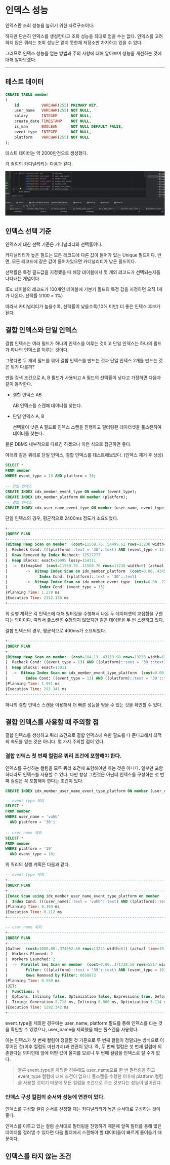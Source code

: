 # 인덱스 성능

인덱스란 조회 성능을 높히기 위한 자료구조이다.

하지만 단순히 인덱스를 생성한다고 조회 성능을 최대로 얻을 수는 없다. 인덱스를 고려하지 않은 쿼리는 조회 성능은 얻지 못한채 저장소만 차지하고 있을 수 있다.

그러므로 인덱스 성능을 얻는 방법과 주의 사항에  대해 알아보며 성능을 개선하는 것에 대해 알아보겠다.

---

## 테스트 데이터

```sql
CREATE TABLE member
(
    id          VARCHAR(255) PRIMARY KEY,
    user_name   VARCHAR(255) NOT NULL,
    salary      INTEGER      NOT NULL,
    create_date TIMESTAMP    NOT NULL,
    is_man      BOOLEAN      NOT NULL DEFAULT FALSE,
    event_type  INTEGER      NOT NULL,
    platform    VARCHAR(255) NOT NULL
);
```

테스트 데이터는 약 2000만건으로 생성했다.

각 컬럼의 카디널리티는 다음과 같다.

![image-20230710214852164](assets/db-test-data.png)

## 인덱스 선택 기준

인덱스에 대한 선택 기준은 카디널리티와 선택률이다.

카디널리티가 높은 필드는 모든 레코드에 다른 값이 들어가 있는 Unique 필드이다. 반면, 모든 레코드에 같은 값이 들어가있으면 카디널리티가 낮은 필드이다.

선택률은 특정 필드값을 지정했을 때 해당 테이블에서 몇 개의 레코드가 선택되는지를 나타내는 개념이다.

(Ex. 테이블의 레코드가 100개인 테이블에 기본키 필드의 특정 값을 지정하면 오직 1개가 나온다. 선택률 1/100 = 1%)

따라서 카디널리티가 높을수록, 선택률이 낮을수록(10% 미만) 더 좋은 인덱스 후보가 된다.

## 결합 인덱스와 단일 인덱스

결합 인덱스는 여러 필드가 하나의 인덱스를 이루는 것이고 단일 인덱스는 하나의 필드가 하나의 인덱스를 이루는 것이다. 

그렇다면 두 개의 필드를 묶어 결합 인덱스를 만드는 것과 단일 인덱스 2개를 만드는 것은 뭐가 다를까?

만일 검색 조건으로 A, B 필드가 사용되고 A 필드의 선택률이 낮다고 가정하면 다음과 같이 동작한다.

- 결합 인덱스 AB

  AB 인덱스를 스캔해 데이터를 찾는다.

- 단일 인덱스 A, B

  선택률이 낮은 A 필드로 인덱스 스캔을 진행하고 필터링된 데이터셋을 풀스캔하여 데이터를 찾는다.

물론 DBMS 내부적으로 다르긴 하겠으나 이런 식으로 접근하면 좋다.

아래와 같은 쿼리로 단일 인덱스, 결합 인덱스를 테스트해보았다. (인덱스 제거 후 생성)

```sql
SELECT *
FROM member
WHERE event_type = 13 AND platform = 30;

-- 단일 인덱스
CREATE INDEX idx_member_event_type ON member (event_type);
CREATE INDEX idx_member_platform ON member (platform);
-- 결합 인덱스
CREATE INDEX idx_user_name_event_type ON member (user_name, event_type);
```

단일 인덱스의 경우, 평균적으로 2400ms 정도가 소요되었다.

```sql
+-------------------------------------------------------------------------------------------------------------------------------------------------+
|QUERY PLAN                                                                                                                                       |
+-------------------------------------------------------------------------------------------------------------------------------------------------+
|Bitmap Heap Scan on member  (cost=11569.76..54499.62 rows=13238 width=61) (actual time=112.308..2150.448 rows=13329 loops=1)                     |
|  Recheck Cond: (((platform)::text = '30'::text) AND (event_type = 13))                                                                          |
|  Rows Removed by Index Recheck: 12527277                                                                                                        |
|  Heap Blocks: exact=20999 lossy=154311                                                                                                          |
|  ->  BitmapAnd  (cost=11569.76..11569.76 rows=13238 width=0) (actual time=109.593..109.594 rows=0 loops=1)                                      |
|        ->  Bitmap Index Scan on idx_member_platform  (cost=0.00..4345.94 rows=399134 width=0) (actual time=47.165..47.166 rows=400082 loops=1)  |
|              Index Cond: ((platform)::text = '30'::text)                                                                                        |
|        ->  Bitmap Index Scan on idx_member_event_type  (cost=0.00..7216.95 rows=663002 width=0) (actual time=58.401..58.401 rows=667060 loops=1)|
|              Index Cond: (event_type = 13)                                                                                                      |
|Planning Time: 1.279 ms                                                                                                                          |
|Execution Time: 2152.130 ms                                                                                                                      |
+-------------------------------------------------------------------------------------------------------------------------------------------------+
```

위 실행 계획은 각 인덱스에 대해 필터링을 수행해서 나온 두 데이터셋의 교집합을 구한다는 의미이다. 따라서 풀스캔은 수행되지 않았지만 같은 테이블을 두 번 스캔하고 있다.

결합 인덱스의 경우, 평균적으로 400ms가 소요되었다.

```sql
+-----------------------------------------------------------------------------------------------------------------------------------------------+
|QUERY PLAN                                                                                                                                     |
+-----------------------------------------------------------------------------------------------------------------------------------------------+
|Bitmap Heap Scan on member  (cost=184.13..43113.98 rows=13238 width=61) (actual time=4.410..290.845 rows=13329 loops=1)                        |
|  Recheck Cond: ((event_type = 13) AND ((platform)::text = '30'::text))                                                                        |
|  Heap Blocks: exact=13011                                                                                                                     |
|  ->  Bitmap Index Scan on idx_member_event_type_platform  (cost=0.00..180.82 rows=13238 width=0) (actual time=2.803..2.803 rows=13329 loops=1)|
|        Index Cond: ((event_type = 13) AND ((platform)::text = '30'::text))                                                                    |
|Planning Time: 1.951 ms                                                                                                                        |
|Execution Time: 292.341 ms                                                                                                                     |
+-----------------------------------------------------------------------------------------------------------------------------------------------+
```

하나의 결합 인덱스 스캔을 이용해서 더 빠른 성능을 얻을 수 있는 것을 확인할 수 있다.

## 결합 인덱스를 사용할 때 주의할 점

결합 인덱스를 생성하고 쿼리 조건으로 결합 인덱스에 속한 필드를 다 준다고해서 최적의 속도를 얻는 것은 아니다. 몇 가지 주의할 점이 있다.

### 결합 인덱스 첫 번째 컬럼은 쿼리 조건에 포함해야 한다.

인덱스를 구성하는 컬럼을 모두 쿼리 조건에 포함해야만 하는 것은 아니다. 일부만 포함하더라도 인덱스를 사용할 수 있다. 다만 항상 그런것은 아닌데 인덱스를 구성하는 첫 번째 컬럼은 꼭 포함해야 한다는 조건이 있다.

```sql
CREATE INDEX idx_member_user_name_event_type_platform ON member (user_name, event_type, platform);
```

```sql
-- event_type 제외
SELECT *
FROM member
WHERE user_name = 'vuhb'
  AND platform = '30';
  
-- user_name 제외
SELECT *
FROM member
WHERE platform = '39'
  AND event_type = 10;
```

위 쿼리의 실행 계획은 다음과 같다.

```sql
-- event_type 제외
+------------------------------------------------------------------------------------------------------------------------------------------------+
|QUERY PLAN                                                                                                                                      |
+------------------------------------------------------------------------------------------------------------------------------------------------+
|Index Scan using idx_member_user_name_event_type_platform on member  (cost=0.56..9.02 rows=1 width=61) (actual time=0.062..0.064 rows=1 loops=1)|
|  Index Cond: (((user_name)::text = 'vuhb'::text) AND ((platform)::text = '39'::text))                                                          |
|Planning Time: 0.104 ms                                                                                                                         |
|Execution Time: 0.112 ms                                                                                                                        |
+------------------------------------------------------------------------------------------------------------------------------------------------+
```

```sql
-- user_name 제외
+-----------------------------------------------------------------------------------------------------------------------------+
|QUERY PLAN                                                                                                                   |
+-----------------------------------------------------------------------------------------------------------------------------+
|Gather  (cost=1000.00..374052.60 rows=13241 width=61) (actual time=19.712..1289.541 rows=13385 loops=1)                      |
|  Workers Planned: 2                                                                                                         |
|  Workers Launched: 2                                                                                                        |
|  ->  Parallel Seq Scan on member  (cost=0.00..371728.50 rows=5517 width=61) (actual time=12.953..1222.615 rows=4462 loops=3)|
|        Filter: (((platform)::text = '39'::text) AND (event_type = 10))                                                      |
|        Rows Removed by Filter: 6658872                                                                                      |
|Planning Time: 0.550 ms                                                                                                      |
|JIT:                                                                                                                         |
|  Functions: 6                                                                                                               |
|  Options: Inlining false, Optimization false, Expressions true, Deforming true                                              |
|  Timing: Generation 2.718 ms, Inlining 0.000 ms, Optimization 3.114 ms, Emission 28.031 ms, Total 33.863 ms                 |
|Execution Time: 1292.342 ms                                                                                                  |
+-----------------------------------------------------------------------------------------------------------------------------+
```

event_type을 제외한 경우에는 user_name, platform 필드를 통해 인덱스를 타는 것을 확인할 수 있었으나, user_name을 제외했을 때는 풀스캔을 사용했다.

이는 인덱스가 첫 번째 컬럼이 정렬된 것 기준으로 두 번째 컬럼이 정렬되는 방식으로 이루어진 것(이후 컬럼도 마찬가지)과 연관이 있다. 즉, 두 번째 컬럼은 첫 번재 컬럼에 의존한다는 의미인데 앞에 어떤 값이 올지를 모르니 두 번째 컬럼을 인덱스로 탈 수가 없다.

> 물론 event_type을 제외한 경우에도 user_name으로 한 번 필터링을 하고 event_type 컬럼에 대해 조건이 없으니 풀스캔을 수행한 이후에 platform 컬럼을 사용할 것이기 때문에 모든 컬럼을 조건으로 주는 것보다는 성능이 떨어진다.

### 인덱스 구성 컬럼의 순서와 성능에 연관이 있다.

인덱스를 구성할 컬럼 순서를 선정할 때는 카디널리티가 높은 순서대로 구성하는 것이 좋다.

인덱스를 이루고 있는 컬럼 순서대로 필터링을 진행하기 때문에 앞쪽 필터를 통해 많은 데이터를 걸러낼 수 있다면 다음 필터에서 스캔해야 할 데이터들이 빠르게 줄어들기 때문이다.

## 인덱스를 타지 않는 조건

